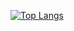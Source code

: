 
[![Top Langs](https://github-readme-stats.vercel.app/api/top-langs/?username=summerriversound&layout=compact)](https://github.com/anuraghazra/github-readme-stats)
